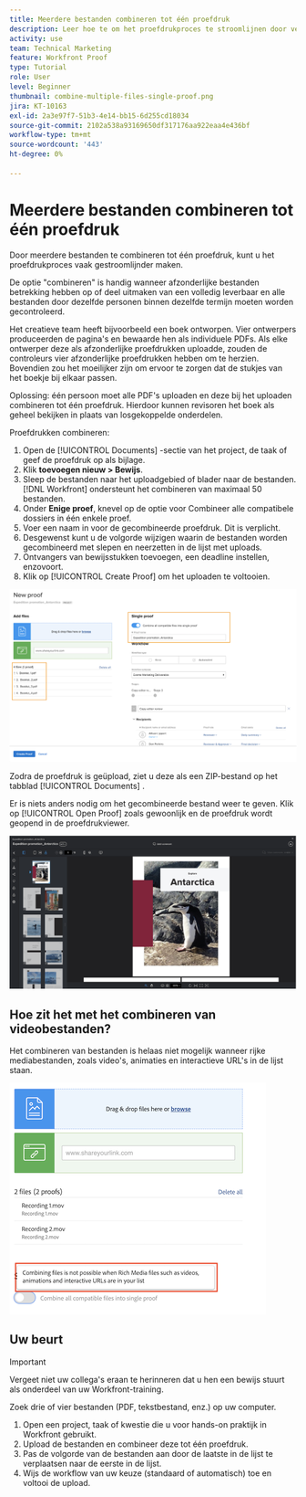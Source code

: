 ```yaml
---
title: Meerdere bestanden combineren tot één proefdruk
description: Leer hoe te om het proefdrukproces te stroomlijnen door veelvoudige dossiers in één enkele proef in  [!DNL  Workfront] te combineren.
activity: use
team: Technical Marketing
feature: Workfront Proof
type: Tutorial
role: User
level: Beginner
thumbnail: combine-multiple-files-single-proof.png
jira: KT-10163
exl-id: 2a3e97f7-51b3-4e14-bb15-6d255cd18034
source-git-commit: 2102a538a93169650df317176aa922eaa4e436bf
workflow-type: tm+mt
source-wordcount: '443'
ht-degree: 0%

---
```


# Meerdere bestanden combineren tot één proefdruk

Door meerdere bestanden te combineren tot één proefdruk, kunt u het proefdrukproces vaak gestroomlijnder maken.

De optie &quot;combineren&quot; is handig wanneer afzonderlijke bestanden betrekking hebben op of deel uitmaken van een volledig leverbaar en alle bestanden door dezelfde personen binnen dezelfde termijn moeten worden gecontroleerd.

Het creatieve team heeft bijvoorbeeld een boek ontworpen. Vier ontwerpers produceerden de pagina&#39;s en bewaarde hen als individuele PDFs. Als elke ontwerper deze als afzonderlijke proefdrukken uploadde, zouden de controleurs vier afzonderlijke proefdrukken hebben om te herzien. Bovendien zou het moeilijker zijn om ervoor te zorgen dat de stukjes van het boekje bij elkaar passen.

Oplossing: één persoon moet alle PDF&#39;s uploaden en deze bij het uploaden combineren tot één proefdruk. Hierdoor kunnen revisoren het boek als geheel bekijken in plaats van losgekoppelde onderdelen.

Proefdrukken combineren:

1. Open de [!UICONTROL Documents] -sectie van het project, de taak of geef de proefdruk op als bijlage.
1. Klik **toevoegen nieuw > Bewijs**.
1. Sleep de bestanden naar het uploadgebied of blader naar de bestanden. [!DNL Workfront] ondersteunt het combineren van maximaal 50 bestanden.
1. Onder **Enige proef**, knevel op de optie voor Combineer alle compatibele dossiers in één enkele proef.
1. Voer een naam in voor de gecombineerde proefdruk. Dit is verplicht.
1. Desgewenst kunt u de volgorde wijzigen waarin de bestanden worden gecombineerd met slepen en neerzetten in de lijst met uploads.
1. Ontvangers van bewijsstukken toevoegen, een deadline instellen, enzovoort.
1. Klik op [!UICONTROL Create Proof] om het uploaden te voltooien.

![ een beeld van het [!UICONTROL New proof] venster met de geuploade dossiers lijst en [!UICONTROL Single proof] benadrukte secties.](assets/combine-proofs.png)

Zodra de proefdruk is geüpload, ziet u deze als een ZIP-bestand op het tabblad [!UICONTROL Documents] .

Er is niets anders nodig om het gecombineerde bestand weer te geven. Klik op [!UICONTROL Open Proof] zoals gewoonlijk en de proefdruk wordt geopend in de proefdrukviewer.

![ een beeld van de proefkijker met zichtbaar een multi-paginaproef.](assets/combine-proofs-2.png)

## Hoe zit het met het combineren van videobestanden?

Het combineren van bestanden is helaas niet mogelijk wanneer rijke mediabestanden, zoals video&#39;s, animaties en interactieve URL&#39;s in de lijst staan.

![ een beeld van foutenmelding die u verklaart kan videodossiers niet combineren.](assets/combine-proofs-error.png)


## Uw beurt

>[!IMPORTANT]
>
>Vergeet niet uw collega&#39;s eraan te herinneren dat u hen een bewijs stuurt als onderdeel van uw Workfront-training.


Zoek drie of vier bestanden (PDF, tekstbestand, enz.) op uw computer.

1. Open een project, taak of kwestie die u voor hands-on praktijk in Workfront gebruikt.
1. Upload de bestanden en combineer deze tot één proefdruk.
1. Pas de volgorde van de bestanden aan door de laatste in de lijst te verplaatsen naar de eerste in de lijst.
1. Wijs de workflow van uw keuze (standaard of automatisch) toe en voltooi de upload.



<!--
##Learn more
* Create a multi-page proof
-->
